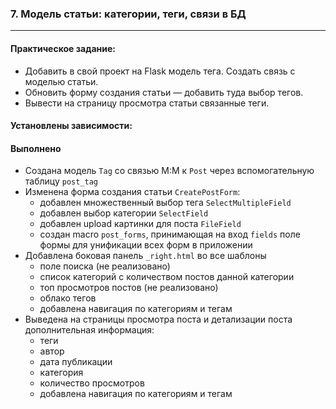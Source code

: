 ### 7. Модель статьи: категории, теги, связи в БД

---

#### Практическое задание:

* Добавить в свой проект на Flask модель тега. Создать связь с моделью статьи.
* Обновить форму создания статьи — добавить туда выбор тегов.
* Вывести на страницу просмотра статьи связанные теги.

#### Установлены зависимости:

#### Выполнено

* Создана модель `Tag` со связью M:M к `Post` через вспомогательную таблицу `post_tag`
* Изменена форма создания статьи `CreatePostForm`:
  * добавлен множественный выбор тега `SelectMultipleField`
  * добавлен выбор категории `SelectField`
  * добавлен upload картинки для поста `FileField`
  * создан macro `post_forms`, принимающая на вход `fields` поле формы для унификации всех форм в приложении
* Добавлена боковая панель `_right.html` во все шаблоны
  * поле поиска (не реализовано)
  * список категорий с количеством постов данной категории
  * топ просмотров постов (не реализовано)
  * облако тегов
  * добавлена навигация по категориям и тегам
* Выведена на страницы просмотра поста и детализации поста дополнительная информация:
  * теги
  * автор
  * дата публикации
  * категория
  * количество просмотров
  * добавлена навигация по категориям и тегам


